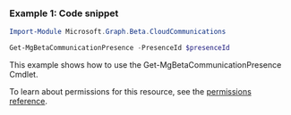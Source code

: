 ### Example 1: Code snippet

```powershell
Import-Module Microsoft.Graph.Beta.CloudCommunications

Get-MgBetaCommunicationPresence -PresenceId $presenceId
```
This example shows how to use the Get-MgBetaCommunicationPresence Cmdlet.

To learn about permissions for this resource, see the [permissions reference](/graph/permissions-reference).

